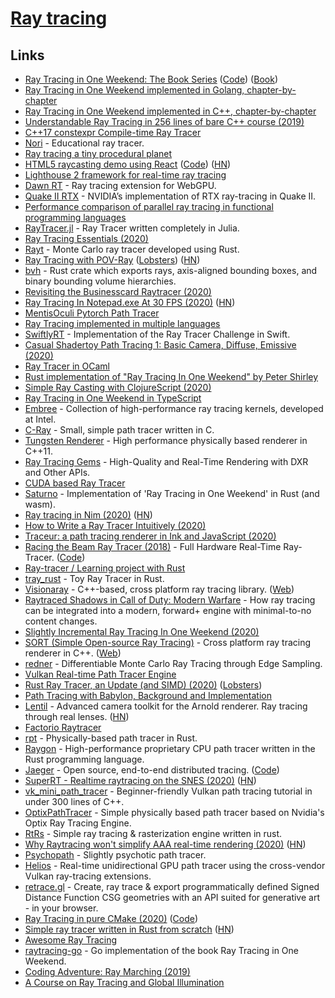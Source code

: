 # [Ray tracing](<https://en.wikipedia.org/wiki/Ray_tracing_(graphics)>)

## Links

- [Ray Tracing in One Weekend: The Book Series](https://raytracing.github.io/) ([Code](https://github.com/raytracing/raytracing.github.io/)) ([Book](https://raytracing.github.io/books/RayTracingInOneWeekend.html))
- [Ray Tracing in One Weekend implemented in Golang, chapter-by-chapter](https://github.com/hunterloftis/oneweekend)
- [Ray Tracing in One Weekend implemented in C++, chapter-by-chapter](https://github.com/utilForever/ray-tracing-in-one-weekend-cpp)
- [Understandable Ray Tracing in 256 lines of bare C++ course (2019)](https://github.com/ssloy/tinyraytracer)
- [C++17 constexpr Compile-time Ray Tracer](https://github.com/tcbrindle/raytracer.hpp)
- [Nori](https://github.com/wjakob/nori) - Educational ray tracer.
- [Ray tracing a tiny procedural planet](http://casual-effects.com/research/McGuire2019ProcGen/McGuire2019ProcGen.pdf)
- [HTML5 raycasting demo using React](https://ahuth.github.io/raycast/) ([Code](https://github.com/ahuth/raycast)) ([HN](https://news.ycombinator.com/item?id=22725275))
- [Lighthouse 2 framework for real-time ray tracing](https://github.com/jbikker/lighthouse2)
- [Dawn RT](https://github.com/maierfelix/dawn-ray-tracing) - Ray tracing extension for WebGPU.
- [Quake II RTX](https://github.com/NVIDIA/Q2RTX) - NVIDIA’s implementation of RTX ray-tracing in Quake II.
- [Performance comparison of parallel ray tracing in functional programming languages](https://github.com/athas/raytracers)
- [RayTracer.jl](https://github.com/avik-pal/RayTracer.jl) - Ray Tracer written completely in Julia.
- [Ray Tracing Essentials (2020)](https://www.youtube.com/playlist?list=PL5B692fm6--sgm8Uiava0IIvUojjFOCSR)
- [Rayt](https://github.com/Dalamar42/rayt) - Monte Carlo ray tracer developed using Rust.
- [Ray Tracing with POV-Ray](https://github.com/spcask/pov-ray-tracing) ([Lobsters](https://lobste.rs/s/qczs5u/ray_tracing_with_pov_ray_25_scenes_25_days)) ([HN](https://news.ycombinator.com/item?id=23042993))
- [bvh](https://github.com/svenstaro/bvh) - Rust crate which exports rays, axis-aligned bounding boxes, and binary bounding volume hierarchies.
- [Revisiting the Businesscard Raytracer (2020)](http://fabiensanglard.net/revisiting_the_businesscard_raytracer/index.html)
- [Ray Tracing In Notepad.exe At 30 FPS (2020)](http://kylehalladay.com/blog/2020/05/20/Rendering-With-Notepad.html) ([HN](https://news.ycombinator.com/item?id=23246221))
- [MentisOculi Pytorch Path Tracer](https://github.com/mmirman/MentisOculi)
- [Ray Tracing implemented in multiple languages](https://github.com/matt77hias/smallpt)
- [SwiftlyRT](https://github.com/sbehnke/SwiftlyRT) - Implementation of the Ray Tracer Challenge in Swift.
- [Casual Shadertoy Path Tracing 1: Basic Camera, Diffuse, Emissive (2020)](https://blog.demofox.org/2020/05/25/casual-shadertoy-path-tracing-1-basic-camera-diffuse-emissive/)
- [Ray Tracer in OCaml](https://github.com/Kamirus/ray-tracer)
- [Rust implementation of "Ray Tracing In One Weekend" by Peter Shirley](https://github.com/jorendorff/rust-raytrace)
- [Simple Ray Casting with ClojureScript (2020)](https://andreyorst.gitlab.io/posts/2020-06-04-simple-ray-casting-with-clojurescript/)
- [Ray Tracing in One Weekend in TypeScript](https://github.com/ahuth/raytrace2)
- [Embree](https://github.com/embree/embree) - Collection of high-performance ray tracing kernels, developed at Intel.
- [C-Ray](https://github.com/VKoskiv/c-ray) - Small, simple path tracer written in C.
- [Tungsten Renderer](https://github.com/tunabrain/tungsten) - High performance physically based renderer in C++11.
- [Ray Tracing Gems](https://link.springer.com/book/10.1007/978-1-4842-4427-2) - High-Quality and Real-Time Rendering with DXR and Other APIs.
- [CUDA based Ray Tracer](https://github.com/xlnx/cuda-raytracer)
- [Saturno](https://github.com/alvarosan/saturno) - Implementation of 'Ray Tracing in One Weekend' in Rust (and wasm).
- [Ray tracing in Nim (2020)](https://nim-lang.org/blog/2020/06/30/ray-tracing-in-nim.html) ([HN](https://news.ycombinator.com/item?id=23707286))
- [How to Write a Ray Tracer Intuitively (2020)](https://blog.scottlogic.com/2020/03/10/raytracer-how-to.html)
- [Traceur: a path tracing renderer in Ink and JavaScript (2020)](https://dotink.co/posts/traceur/)
- [Racing the Beam Ray Tracer (2018)](https://tomverbeure.github.io/rtl/2018/11/26/Racing-the-Beam-Ray-Tracer.html) - Full Hardware Real-Time Ray-Tracer. ([Code](https://github.com/tomverbeure/rt))
- [Ray-tracer / Learning project with Rust](https://github.com/qu4k/rain)
- [tray_rust](https://github.com/Twinklebear/tray_rust) - Toy Ray Tracer in Rust.
- [Visionaray](https://github.com/szellmann/visionaray) - C++-based, cross platform ray tracing library. ([Web](https://vis.uni-koeln.de/forschung/software-visionaray))
- [Raytraced Shadows in Call of Duty: Modern Warfare](https://www.activision.com/cdn/research/Raytraced_Shadows_in_Call_of_Duty_Modern_Warfare.pdf) - How ray tracing can be integrated into a modern, forward+ engine with minimal-to-no content changes.
- [Slightly Incremental Ray Tracing In One Weekend (2020)](https://www.peterstefek.me/incr-ray-tracer.html)
- [SORT (Simple Open-source Ray Tracing)](https://github.com/JiayinCao/SORT) - Cross platform ray tracing renderer in C++. ([Web](https://sort-renderer.com/))
- [redner](https://github.com/BachiLi/redner) - Differentiable Monte Carlo Ray Tracing through Edge Sampling.
- [Vulkan Real-time Path Tracer Engine](https://github.com/Zielon/PBRVulkan)
- [Rust Ray Tracer, an Update (and SIMD) (2020)](https://siliconsprawl.com/2020/11/06/simd-ray-tracer.html) ([Lobsters](https://lobste.rs/s/kpfbis/rust_ray_tracer_update_simd))
- [Path Tracing with Babylon, Background and Implementation](https://forum.babylonjs.com/t/path-tracing-with-babylon-background-and-implementation/12832)
- [Lentil](https://www.lentil.xyz/) - Advanced camera toolkit for the Arnold renderer. Ray tracing through real lenses. ([HN](https://news.ycombinator.com/item?id=25045034))
- [Factorio Raytracer](https://twitter.com/notch/status/1328335971176370181)
- [rpt](https://github.com/ekzhang/rpt) - Physically-based path tracer in Rust.
- [Raygon](https://github.com/raygon-renderer/readme) - High-performance proprietary CPU path tracer written in the Rust programming language.
- [Jaeger](https://www.jaegertracing.io/) - Open source, end-to-end distributed tracing. ([Code](https://github.com/jaegertracing/jaeger))
- [SuperRT - Realtime raytracing on the SNES (2020)](https://www.shironekolabs.com/posts/superrt/) ([HN](https://news.ycombinator.com/item?id=25431203))
- [vk_mini_path_tracer](https://github.com/nvpro-samples/vk_mini_path_tracer) - Beginner-friendly Vulkan path tracing tutorial in under 300 lines of C++.
- [OptixPathTracer](https://github.com/knightcrawler25/Optix-PathTracer) - Simple physically based path tracer based on Nvidia's Optix Ray Tracing Engine.
- [RtRs](https://github.com/universome/rtrs) - Simple ray tracing & rasterization engine written in rust.
- [Why Raytracing won't simplify AAA real-time rendering (2020)](http://c0de517e.blogspot.com/2020/12/why-raytracing-wont-simplify-aaa-real.html) ([HN](https://news.ycombinator.com/item?id=25557354))
- [Psychopath](https://github.com/cessen/psychopath) - Slightly psychotic path tracer.
- [Helios](https://github.com/diharaw/Helios) - Real-time unidirectional GPU path tracer using the cross-vendor Vulkan ray-tracing extensions.
- [retrace.gl](https://github.com/stasilo/retrace.gl) - Create, ray trace & export programmatically defined Signed Distance Function CSG geometries with an API suited for generative art - in your browser.
- [Ray Tracing in pure CMake (2020)](https://64.github.io/cmake-raytracer/) ([Code](https://github.com/64/cmake-raytracer))
- [Simple ray tracer written in Rust from scratch](https://github.com/dranikpg/simple-rays) ([HN](https://news.ycombinator.com/item?id=26143837))
- [Awesome Ray Tracing](https://github.com/dannyfritz/awesome-ray-tracing)
- [raytracing-go](https://github.com/y-taka-23/raytracing-go) - Go implementation of the book Ray Tracing in One Weekend.
- [Coding Adventure: Ray Marching (2019)](https://www.youtube.com/watch?v=Cp5WWtMoeKg)
- [A Course on Ray Tracing and Global Illumination](https://users.cg.tuwien.ac.at/zsolnai/gfx/rendering-course/)
